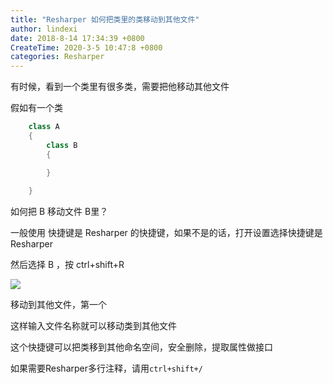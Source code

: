 ```yaml
---
title: "Resharper 如何把类里的类移动到其他文件"
author: lindexi
date: 2018-8-14 17:34:39 +0800
CreateTime: 2020-3-5 10:47:8 +0800
categories: Resharper
---
```


有时候，看到一个类里有很多类，需要把他移动其他文件

<!--more-->



<div id="toc"></div>

<!-- 标签：Resharper -->

假如有一个类


```csharp
    class A
    {
        class B
        {

        }
       
    }
```

如何把 B 移动文件 B里？

一般使用 快捷键是 Resharper 的快捷键，如果不是的话，打开设置选择快捷键是 Resharper

然后选择 B ，按 ctrl+shift+R

![](http://image.acmx.xyz/AwCCAwMAItoFAMV%2BBQA28wYAAQAEAK4%2BAQBmQwIAaOgJAOjZ%2F201732420813.jpg)

移动到其他文件，第一个

这样输入文件名称就可以移动类到其他文件

这个快捷键可以把类移到其他命名空间，安全删除，提取属性做接口

如果需要Resharper多行注释，请用`ctrl+shift+/`


